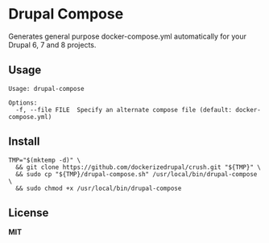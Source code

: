 # Drupal Compose

Generates general purpose docker-compose.yml automatically for your Drupal 6, 7 and 8 projects.

## Usage

    Usage: drupal-compose
    
    Options:
      -f, --file FILE  Specify an alternate compose file (default: docker-compose.yml)
  
## Install

    TMP="$(mktemp -d)" \
      && git clone https://github.com/dockerizedrupal/crush.git "${TMP}" \
      && sudo cp "${TMP}/drupal-compose.sh" /usr/local/bin/drupal-compose \
      && sudo chmod +x /usr/local/bin/drupal-compose
      
## License

**MIT**
